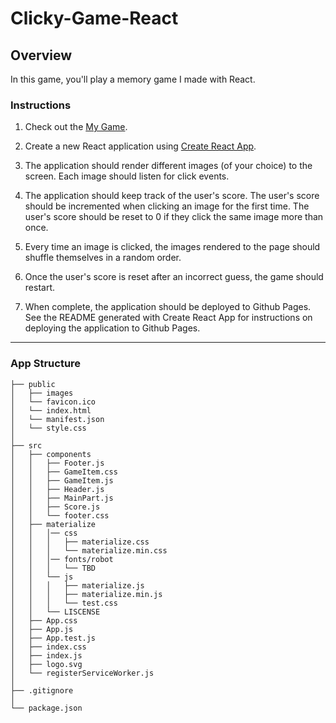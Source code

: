 # Clicky-Game-React

## Overview

In this game, you'll play a memory game I made with React.
### Instructions

1. Check out the [My Game](https://clicky-game.netlify.com/).

2. Create a new React application using [Create React App](https://github.com/facebookincubator/create-react-app).

3. The application should render different images (of your choice) to the screen. Each image should listen for click events.

4. The application should keep track of the user's score. The user's score should be incremented when clicking an image for the first time. The user's score should be reset to 0 if they click the same image more than once.

5. Every time an image is clicked, the images rendered to the page should shuffle themselves in a random order.

6. Once the user's score is reset after an incorrect guess, the game should restart.

7. When complete, the application should be deployed to Github Pages. See the README generated with Create React App for instructions on deploying the application to Github Pages.

- - -
### App Structure
```
├── public
│   ├── images
│   └── favicon.ico
│   └── index.html
│   └── manifest.json
│   └── style.css
│
├── src
│   ├── components
│   │   ├── Footer.js
│   │   ├── GameItem.css
│   │   ├── GameItem.js
│   │   ├── Header.js
│   │   ├── MainPart.js
│   │   ├── Score.js
│   │   └── footer.css
│   ├── materialize
│   │   │── css
│   │   │   ├── materialize.css
│   │   │   └── materialize.min.css
│   │   │── fonts/robot
│   │   │   └── TBD
│   │   └── js
│   │   │   ├── materialize.js
│   │   │   ├── materialize.min.js
│   │   │   └── test.css
│   │   └── LISCENSE
│   ├── App.css
│   ├── App.js
│   ├── App.test.js
│   ├── index.css
│   ├── index.js
│   ├── logo.svg
│   └── registerServiceWorker.js
│
├── .gitignore
│
└── package.json
```